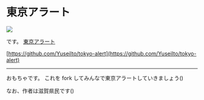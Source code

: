 # 東京アラート

![](https://raw.githubusercontent.com/YuseiIto/tokyo-alert/master/alert.jpg)

です。
[東京アラート](https://tomixrm.github.io/tokyo-alert/)


[https://github.com/YuseiIto/tokyo-alert](https://github.com/YuseiIto/tokyo-alert)

---

おもちゃです。
これを fork してみんなで東京アラートしていきましょう()

なお、作者は滋賀県民です()
